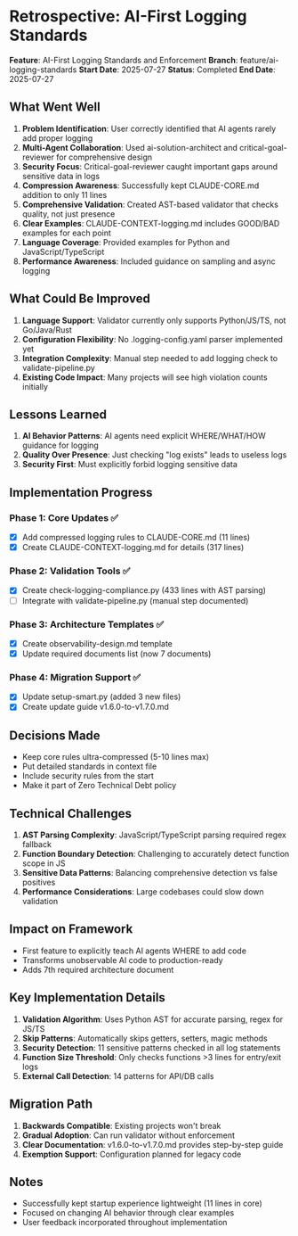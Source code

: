 # Retrospective: AI-First Logging Standards

**Feature**: AI-First Logging Standards and Enforcement
**Branch**: feature/ai-logging-standards
**Start Date**: 2025-07-27
**Status**: Completed
**End Date**: 2025-07-27

## What Went Well

1. **Problem Identification**: User correctly identified that AI agents rarely add proper logging
2. **Multi-Agent Collaboration**: Used ai-solution-architect and critical-goal-reviewer for comprehensive design
3. **Security Focus**: Critical-goal-reviewer caught important gaps around sensitive data in logs
4. **Compression Awareness**: Successfully kept CLAUDE-CORE.md addition to only 11 lines
5. **Comprehensive Validation**: Created AST-based validator that checks quality, not just presence
6. **Clear Examples**: CLAUDE-CONTEXT-logging.md includes GOOD/BAD examples for each point
7. **Language Coverage**: Provided examples for Python and JavaScript/TypeScript
8. **Performance Awareness**: Included guidance on sampling and async logging

## What Could Be Improved

1. **Language Support**: Validator currently only supports Python/JS/TS, not Go/Java/Rust
2. **Configuration Flexibility**: No .logging-config.yaml parser implemented yet
3. **Integration Complexity**: Manual step needed to add logging check to validate-pipeline.py
4. **Existing Code Impact**: Many projects will see high violation counts initially

## Lessons Learned

1. **AI Behavior Patterns**: AI agents need explicit WHERE/WHAT/HOW guidance for logging
2. **Quality Over Presence**: Just checking "log exists" leads to useless logs
3. **Security First**: Must explicitly forbid logging sensitive data

## Implementation Progress

### Phase 1: Core Updates ✅
- [x] Add compressed logging rules to CLAUDE-CORE.md (11 lines)
- [x] Create CLAUDE-CONTEXT-logging.md for details (317 lines)

### Phase 2: Validation Tools ✅
- [x] Create check-logging-compliance.py (433 lines with AST parsing)
- [ ] Integrate with validate-pipeline.py (manual step documented)

### Phase 3: Architecture Templates ✅
- [x] Create observability-design.md template
- [x] Update required documents list (now 7 documents)

### Phase 4: Migration Support ✅
- [x] Update setup-smart.py (added 3 new files)
- [x] Create update guide v1.6.0-to-v1.7.0.md

## Decisions Made

- Keep core rules ultra-compressed (5-10 lines max)
- Put detailed standards in context file
- Include security rules from the start
- Make it part of Zero Technical Debt policy

## Technical Challenges

1. **AST Parsing Complexity**: JavaScript/TypeScript parsing required regex fallback
2. **Function Boundary Detection**: Challenging to accurately detect function scope in JS
3. **Sensitive Data Patterns**: Balancing comprehensive detection vs false positives
4. **Performance Considerations**: Large codebases could slow down validation

## Impact on Framework

- First feature to explicitly teach AI agents WHERE to add code
- Transforms unobservable AI code to production-ready
- Adds 7th required architecture document

## Key Implementation Details

1. **Validation Algorithm**: Uses Python AST for accurate parsing, regex for JS/TS
2. **Skip Patterns**: Automatically skips getters, setters, magic methods
3. **Security Detection**: 11 sensitive patterns checked in all log statements
4. **Function Size Threshold**: Only checks functions >3 lines for entry/exit logs
5. **External Call Detection**: 14 patterns for API/DB calls

## Migration Path

1. **Backwards Compatible**: Existing projects won't break
2. **Gradual Adoption**: Can run validator without enforcement
3. **Clear Documentation**: v1.6.0-to-v1.7.0.md provides step-by-step guide
4. **Exemption Support**: Configuration planned for legacy code

## Notes

- Successfully kept startup experience lightweight (11 lines in core)
- Focused on changing AI behavior through clear examples
- User feedback incorporated throughout implementation